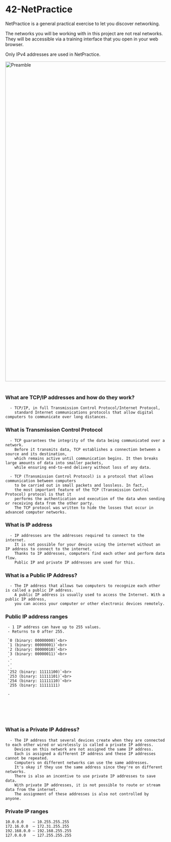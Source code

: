 # 42-NetPractice
NetPractice is a general practical exercise to let you discover networking.

The networks you will be working with in this project are not real networks. They will be accessible via a training interface that you open in your web browser.

Only IPv4 addresses are used in NetPractice.
<!--
### What are TCP/IP addresses and how do they work?
```     
 - TCP/IP, in full Transmission Control Protocol/Internet Protocol,
   standard Internet communications protocols that allow digital computers to communicate over long distances.
        
 - TCP guarantees the integrity of the data being communicated over a network.
   Before it transmits data, TCP establishes a connection between a source and its destination, 
   which remains active until communication begins. It then breaks large amounts of data into smaller packets,
   while ensuring end-to-end delivery without loss of any data.
        
```
-->
<img width="1000" alt="Preamble" src="https://user-images.githubusercontent.com/97880185/211422027-874250ac-aac1-4100-a5ae-dab275c34c31.png"> <br />
<br />
### What are TCP/IP addresses and how do they work?
```     
  - TCP/IP, in full Transmission Control Protocol/Internet Protocol,
    standard Internet communications protocols that allow digital computers to communicate over long distances. 
```
### What is Transmission Control Protocol
```
  - TCP guarantees the integrity of the data being communicated over a network.
    Before it transmits data, TCP establishes a connection between a source and its destination,
    which remains active until communication begins. It then breaks large amounts of data into smaller packets,
    while ensuring end-to-end delivery without loss of any data.
    
  - TCP (Transmission Control Protocol) is a protocol that allows communication between computers 
    to be carried out in small packets and lossless. In fact,
    the most important feature of the TCP (Transmission Control Protocol) protocol is that it
    performs the authentication and execution of the data when sending or receiving data from the other party.
    The TCP protocol was written to hide the losses that occur in advanced computer networks.
```
### What is IP address
```
  - IP addresses are the addresses required to connect to the internet.
    It is not possible for your device using the internet without an IP address to connect to the internet.
    Thanks to IP addresses, computers find each other and perform data flow.
    Public IP and private IP addresses are used for this.
```
### What is a Public IP Address?
```
  - The IP address that allows two computers to recognize each other is called a public IP address.
    A public IP address is usually used to access the Internet. With a public IP address,
    you can access your computer or other electronic devices remotely.
```
### Public IP address ranges
```
 - 1 IP address can have up to 255 values.
 - Returns to 0 after 255.
 
 `0 (binary: 00000000)`<br>
 `1 (binary: 00000001)`<br>
 `2 (binary: 00000010)`<br>
 `3 (binary: 00000011)`<br>
 `.
 `.
 `.
 `252 (binary: 11111100)`<br>
 `253 (binary: 11111101)`<br>
 `254 (binary: 11111110)`<br>
 `255 (binary: 11111111)

 - 






```
### What is a Private IP Address?
```
  - The IP address that several devices create when they are connected to each other wired or wirelessly is called a private IP address.
    Devices on this network are not assigned the same IP address.
    Each is assigned a different IP address and these IP addresses cannot be repeated.
    Computers on different networks can use the same addresses.
    It's okay if they use the same address since they're on different networks.
    There is also an incentive to use private IP addresses to save data.
    With private IP addresses, it is not possible to route or stream data from the internet.
    The assignment of these addresses is also not controlled by anyone.
```
### Private IP ranges
`10.0.0.0    – 10.255.255.255`<br>
`172.16.0.0  – 172.31.255.255`<br>
`192.168.0.0 – 192.168.255.255`<br>
`127.0.0.0   – 127.255.255.255`

<!--
### This interface should open in your web browser; <br />
<img width="800" alt="web" src="https://user-images.githubusercontent.com/97880185/211425347-0cd650b3-ed4e-4a09-9e16-0b27d0b73cbf.png">
<img width="800" alt="web2" src="https://user-images.githubusercontent.com/97880185/211425214-b0166390-b9fe-4fbf-aa7a-2c1ad83e2a7b.png">
-->
